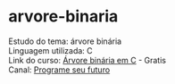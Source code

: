 # arvore-binaria

Estudo do tema: árvore binária
<br>
Linguagem utilizada: C
<br>
Link do curso: [Árvore binária em C](https://www.youtube.com/playlist?list=PLqJK4Oyr5WShBuC5rqt9I0fMVNnaVTpeo) - Gratis
<br>
Canal: [Programe seu futuro](https://www.youtube.com/@programeseufuturo)


